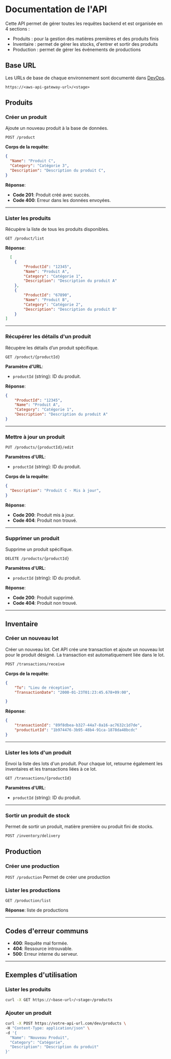 
# Documentation de l'API

Cette API permet de gérer toutes les requêtes backend et est organisée en 4 sections :

- Produits : pour la gestion des matières premières et des produits finis
- Inventaire : permet de gérer les stocks, d'entrer et sortir des produits
- Production : permet de gérer les événements de productions

## Base URL
Les URLs de base de chaque environnement sont documenté dans [DevOps](devops.md).
```
https://<aws-api-gateway-url>/<stage>
```

## Produits
### Créer un produit
Ajoute un nouveau produit à la base de données.

`POST /product`  


**Corps de la requête**:
```json
{
  "Name": "Produit C",
  "Category": "Catégorie 3",
  "Description": "Description du produit C",
}
```

**Réponse**:

- **Code 201**: Produit créé avec succès.
- **Code 400**: Erreur dans les données envoyées.

---

### Lister les produits
Récupère la liste de tous les produits disponibles.

`GET /product/list`  

**Réponse**:
```json
  [
    {
    	"ProductId": "12345",
    	"Name": "Produit A",
    	"Category": "Catégorie 1",
     	"Description": "Description du produit A"
    },
    {
     	"ProductId": "67890",
      	"Name": "Produit B",
      	"Category": "Catégorie 2",
      	"Description": "Description du produit B"
	}
]
```

---
### Récupérer les détails d'un produit
Récupère les détails d’un produit spécifique.

`GET /product/{productId}`  

**Paramètre d'URL**:
- `productId` (string): ID du produit.

**Réponse**:
```json
{
    "ProductId": "12345",
    "Name": "Produit A",
    "Category": "Catégorie 1",
    "Description": "Description du produit A"
}
```

---


### Mettre à jour un produit

`PUT /products/{productId}/edit`

**Paramètres d'URL**:

  - `productId` (string): ID du produit.

**Corps de la requête**:
```json
{
  "Description": "Produit C - Mis à jour",
}
```

**Réponse**:

- **Code 200**: Produit mis à jour.
- **Code 404**: Produit non trouvé.

---

### Supprimer un produit
Supprime un produit spécifique.

`DELETE /products/{productId}`  

**Paramètres d'URL**:

  - `productId` (string): ID du produit.

**Réponse**:

- **Code 200**: Produit supprimé.
- **Code 404**: Produit non trouvé.

---
## Inventaire
### Créer un nouveau lot
Créer un nouveau lot. Cet API crée une transaction et ajoute un nouveau lot pour le produit désigné. La transaction est automatiquement liée dans le lot.

`POST /transactions/receive` 

**Corps de la requête**:
```json
{
	"To": "Lieu de réception",
	"TransactionDate": "2000-01-23T01:23:45.678+09:00",

}
```

**Réponse**:
```json
{
	"transactionId": "89f8dbea-b327-44a7-8a16-ac7632c1d7de",
	"productLotId": "1b974476-3b95-48b4-91ca-1878da48bcdc"
}
```
---
### Lister les lots d'un produit
Envoi la liste des lots d'un produit. Pour chaque lot, retourne également les inventaires et les transactions liées à ce lot.

`GET /transactions/{productId}`

**Paramètres d'URL**:

  - `productId` (string): ID du produit.

---
### Sortir un produit de stock
Permet de sortir un produit, matière première ou produit fini de stocks.

`POST /inventory/delivery`

## Production
### Créer une production

`POST /production`
 Permet de créer une production

### Lister les productions

`GET /production/list`

**Réponse**: liste de productions


---

## Codes d'erreur communs

- **400**: Requête mal formée.
- **404**: Ressource introuvable.
- **500**: Erreur interne du serveur.

---

## Exemples d'utilisation

### Lister les produits

```bash
curl -X GET https://<base-url>/<stage>/products
```

### Ajouter un produit

```bash
curl -X POST https://votre-api-url.com/dev/products \
-H "Content-Type: application/json" \
-d '{
  "Name": "Nouveau Produit",
  "Category": "Catégorie",
  "Description": "Description du produit"
}'
```

